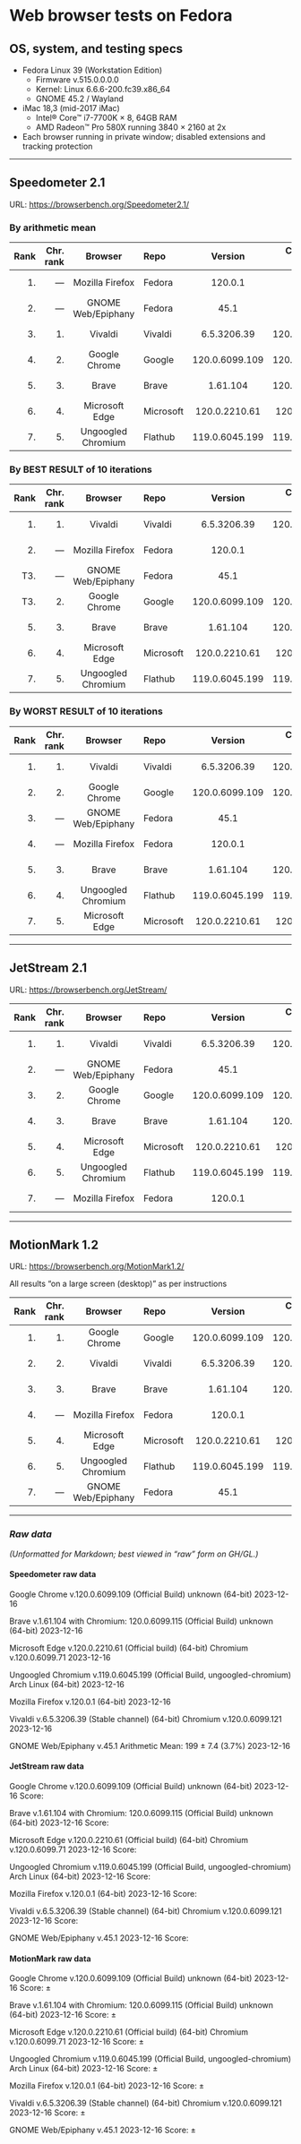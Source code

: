 # Web browser tests on Fedora

## OS, system, and testing specs

- Fedora Linux 39 (Workstation Edition)
  - Firmware v.515.0.0.0.0
  - Kernel: Linux 6.6.6-200.fc39.x86_64
  - GNOME 45.2 / Wayland
- iMac 18,3 (mid-2017 iMac)
  - Intel® Core™ i7-7700K × 8, 64GB RAM
  - AMD Radeon™ Pro 580X running 3840 × 2160 at 2x
- Each browser running in private window; disabled extensions and tracking protection

----

## Speedometer 2.1

URL: https://browserbench.org/Speedometer2.1/

### By arithmetic mean

| Rank | Chr.<br>rank | Browser | Repo | Version | Chromium<br>version | Score | Date |
|--:|--:|:-:|:--|:-:|:-:|:-:|--:|
| 1. | &mdash; | Mozilla Firefox | Fedora | 120.0.1 | &mdash; | 000 | 2023-12-16 |
| 2. | &mdash; | GNOME Web/Epiphany | Fedora | 45.1 | &mdash; | 000 | 2023-12-16 |
| 3. | 1. | Vivaldi | Vivaldi | 6.5.3206.39 | 120.0.6099.121 | 000 | 2023-12-16 |
| 4. | 2. | Google Chrome | Google | 120.0.6099.109 | 120.0.6099.109 | 000 | 2023-12-16 |
| 5. | 3. | Brave | Brave | 1.61.104 | 120.0.6099.109 | 000 | 2023-12-16 |
| 6. | 4. | Microsoft Edge | Microsoft | 120.0.2210.61 | 120.0.6099.71 | 000 | 2023-12-16 |
| 7. | 5. | Ungoogled Chromium | Flathub | 119.0.6045.199 | 119.0.6045.199 | 000 | 2023-12-16 |

[^UgC]: From the AUR as `ungoogled-chromium-bin`.

### By BEST RESULT of 10 iterations

| Rank | Chr.<br>rank | Browser | Repo | Version | Chromium<br>version | Runs/<br>min. | Date |
|--:|--:|:-:|:--|:-:|:-:|:-:|--:|
| 1. | 1. | Vivaldi | Vivaldi | 6.5.3206.39 | 120.0.6099.121 | 000 | 2023-12-16 |
| 2. | &mdash; | Mozilla Firefox | Fedora | 120.0.1 | &mdash; | 000 | 2023-12-16 |
| T3. | &mdash; | GNOME Web/Epiphany | Fedora | 45.1 | &mdash; | 000 | 2023-12-16 |
| T3. | 2. | Google Chrome | Google | 120.0.6099.109 | 120.0.6099.109 | 000 | 2023-12-16 |
| 5. | 3. | Brave | Brave | 1.61.104 | 120.0.6099.109 | 000 | 2023-12-16 |
| 6. | 4. | Microsoft Edge | Microsoft | 120.0.2210.61 | 120.0.6099.71  | 000 | 2023-12-16 |
| 7. | 5. | Ungoogled Chromium | Flathub | 119.0.6045.199 | 119.0.6045.199 | 000 | 2023-12-16 |

### By WORST RESULT of 10 iterations

| Rank | Chr.<br>rank | Browser | Repo | Version | Chromium<br>version | Runs/<br>min. | Date |
|--:|--:|:-:|:--|:-:|:-:|:-:|--:|
| 1. | 1. | Vivaldi | Vivaldi | 6.5.3206.39 | 120.0.6099.121 | 000 | 2023-12-16  |
| 2. | 2. | Google Chrome | Google | 120.0.6099.109 | 120.0.6099.109 | 000 | 2023-12-16 |
| 3. | &mdash; | GNOME Web/Epiphany | Fedora | 45.1 | &mdash; | 000 | 2023-12-16 |
| 4. | &mdash; | Mozilla Firefox | Fedora | 120.0.1 | &mdash; | 000 | 2023-12-16 |
| 5. | 3. | Brave | Brave | 1.61.104 | 120.0.6099.109 | 000 | 2023-12-16 |
| 6. | 4. | Ungoogled Chromium | Flathub | 119.0.6045.199 | 119.0.6045.199 | 000 | 2023-12-16 |
| 7. | 5. | Microsoft Edge | Microsoft | 120.0.2210.61 | 120.0.6099.71  | 000 | 2023-12-16 |

----

## JetStream 2.1

URL: https://browserbench.org/JetStream/

| Rank | Chr.<br>rank | Browser | Repo | Version | Chromium<br>version | Score | Date |
|--:|--:|:-:|:--|:-:|:-:|:-:|--:|
| 1. | 1. | Vivaldi | Vivaldi | 6.5.3206.39 | 120.0.6099.121 | 000 | 2023-12-16 |
| 2. | &mdash; | GNOME Web/Epiphany | Fedora | 45.1 | &mdash; | 000 | 2023-12-16 |
| 3. | 2. | Google Chrome | Google | 120.0.6099.109 | 120.0.6099.109 | 000 | 2023-12-16 |
| 4. | 3. | Brave | Brave | 1.61.104 | 120.0.6099.109 | 000 | 2023-12-16 |
| 5. | 4. | Microsoft Edge | Microsoft | 120.0.2210.61 | 120.0.6099.71 | 000 | 2023-12-16 |
| 6. | 5. | Ungoogled Chromium | Flathub | 119.0.6045.199 | 119.0.6045.199 | 000 | 2023-12-16 |
| 7. | &mdash; | Mozilla Firefox | Fedora | 120.0.1 | &mdash; | 000 | 2023-12-16 |

----

## MotionMark 1.2

URL: https://browserbench.org/MotionMark1.2/

All results “on a large screen (desktop)” as per instructions

| Rank | Chr.<br>rank | Browser | Repo | Version | Chromium<br>version | Score | Date |
|--:|--:|:-:|:--|:-:|:-:|:-:|--:|
| 1. | 1. | Google Chrome | Google | 120.0.6099.109 | 120.0.6099.109 | 000 | 2023-12-16 |
| 2. | 2. | Vivaldi | Vivaldi | 6.5.3206.39 | 120.0.6099.121 | 000 | 2023-12-16 |
| 3. | 3. | Brave | Brave | 1.61.104 | 120.0.6099.109 | 000 | 2023-12-16 |
| 4. | &mdash; | Mozilla Firefox | Fedora | 120.0.1 | &mdash; | 000 | 2023-12-16 |
| 5. | 4. | Microsoft Edge | Microsoft | 120.0.2210.61 | 120.0.6099.71 | 000 | 2023-12-16 |
| 6. | 5. | Ungoogled Chromium | Flathub | 119.0.6045.199 | 119.0.6045.199 | 000 | 2023-12-16 |
| 7. | &mdash; | GNOME Web/Epiphany | Fedora | 45.1 | &mdash; | 000 | 2023-12-16 |

----

### *Raw data*

*(Unformatted for Markdown; best viewed in “raw” form on GH/GL.)*

#### Speedometer raw data

Google Chrome v.120.0.6099.109 (Official Build) unknown (64-bit)
2023-12-16


Brave v.1.61.104 with Chromium: 120.0.6099.115 (Official Build) unknown (64-bit)
2023-12-16


Microsoft Edge v.120.0.2210.61 (Official build) (64-bit)
Chromium v.120.0.6099.71
2023-12-16


Ungoogled Chromium v.119.0.6045.199 (Official Build, ungoogled-chromium) Arch Linux (64-bit)
2023-12-16


Mozilla Firefox v.120.0.1 (64-bit)
2023-12-16


Vivaldi v.6.5.3206.39 (Stable channel) (64-bit)
Chromium v.120.0.6099.121
2023-12-16


GNOME Web/Epiphany v.45.1
Arithmetic Mean: 199 ± 7.4 (3.7%)
2023-12-16


#### JetStream raw data

Google Chrome v.120.0.6099.109 (Official Build) unknown (64-bit)
2023-12-16
Score: 

Brave v.1.61.104 with Chromium: 120.0.6099.115 (Official Build) unknown (64-bit)
2023-12-16
Score: 

Microsoft Edge v.120.0.2210.61 (Official build) (64-bit)
Chromium v.120.0.6099.71
2023-12-16
Score: 

Ungoogled Chromium v.119.0.6045.199 (Official Build, ungoogled-chromium) Arch Linux (64-bit)
2023-12-16
Score: 

Mozilla Firefox v.120.0.1 (64-bit)
2023-12-16
Score: 

Vivaldi v.6.5.3206.39 (Stable channel) (64-bit)
Chromium v.120.0.6099.121
2023-12-16
Score: 

GNOME Web/Epiphany v.45.1
2023-12-16
Score: 

#### MotionMark raw data

Google Chrome v.120.0.6099.109 (Official Build) unknown (64-bit)
2023-12-16
Score:  ± 

Brave v.1.61.104 with Chromium: 120.0.6099.115 (Official Build) unknown (64-bit)
2023-12-16
Score:  ± 

Microsoft Edge v.120.0.2210.61 (Official build) (64-bit)
Chromium v.120.0.6099.71
2023-12-16
Score:  ± 

Ungoogled Chromium v.119.0.6045.199 (Official Build, ungoogled-chromium) Arch Linux (64-bit)
2023-12-16
Score:  ± 

Mozilla Firefox v.120.0.1 (64-bit)
2023-12-16
Score:  ± 

Vivaldi v.6.5.3206.39 (Stable channel) (64-bit)
Chromium v.120.0.6099.121
2023-12-16
Score:  ± 

GNOME Web/Epiphany v.45.1
2023-12-16
Score:  ± 